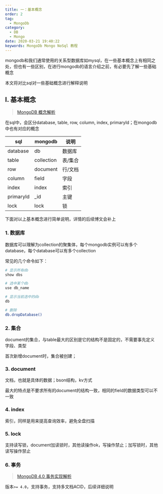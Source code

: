 ```yaml
---
title: 一：基本概念
order: 2
tag: 
  - MongoDb
category: 
  - DB
  - Mongo
date: 2020-03-21 19:40:22
keywords: MongoDb Mongo NoSql 教程
---
```

mongodb和我们通常使用的关系型数据库如mysql，在一些基本概念上有相同之处，但也有一些区别，在进行mongodb的语言介绍之前，有必要先了解一些基础概念

本文将对比sql对一些基础概念进行解释说明

<!-- more -->

## I. 基本概念

> [MongoDB 概念解析](https://www.runoob.com/mongodb/mongodb-databases-documents-collections.html)

在sql中，会区分database, table, row, column, index, primaryId；在mongodb中也有对应的概念

| sql | mongodb | 说明 | 
| --- | --- | --- |
| database | db | 数据库 | 
| table | collection | 表/集合 | 
| row | document | 行/文档  |
| column | field | 字段 |
| index | index | 索引 |
| primaryId | _id | 主键 |
| lock | lock | 锁 |


下面对以上基本概念进行简单说明，详情的后续博文会补上

### 1. 数据库

数据库可以理解为collection的聚集体，每个mongodb实例可以有多个database，每个database可以有多个collection

常见的几个命令如下：

```bash
# 显示所有db
show dbs

# 选中某个db
use db_name

# 显示当前选中的db
db

# 删除
db.dropDatabase()
```

### 2. 集合

document的集合，与table最大的区别是它的结构不是固定的，不需要事先定义字段、类型

首次新增document时，集合被创建；

### 3. document

文档，也就是具体的数据；bson结构，kv方式

最大的特点是不要求所有的document的结构一致，相同的field的数据类型可以不一致


### 4. index

索引，同样是用来提高查询效率，避免全盘扫描


### 5. lock

支持读写锁，document加读锁时，其他读操作ok，写操作禁止；加写锁时，其他读写操作禁止

### 6. 事务

> [MongoDB 4.0 事务实现解析](https://yq.aliyun.com/articles/610159)

版本`>= 4.0`，支持事务，支持多文档ACID，后续详细说明
